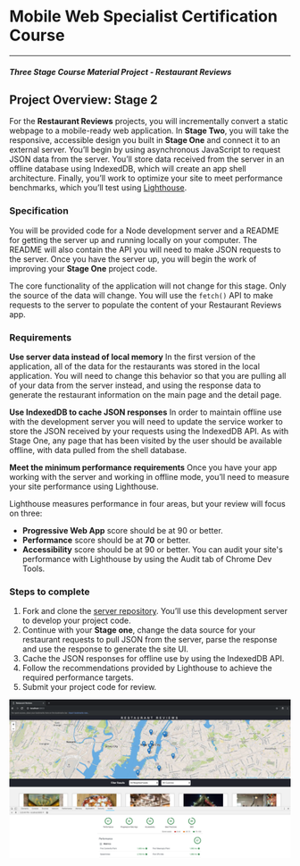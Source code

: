 # Mobile Web Specialist Certification Course
---
#### _Three Stage Course Material Project - Restaurant Reviews_

## Project Overview: Stage 2

For the **Restaurant Reviews** projects, you will incrementally convert a static webpage to a mobile-ready web application. In **Stage Two**, you will take the responsive, accessible design you built in **Stage One** and connect it to an external server. You’ll begin by using asynchronous JavaScript to request JSON data from the server. You’ll store data received from the server in an offline database using IndexedDB, which will create an app shell architecture. Finally, you’ll work to optimize your site to meet performance benchmarks, which you’ll test using [Lighthouse](https://developers.google.com/web/tools/lighthouse/).

### Specification
You will be provided code for a Node development server and a README for getting the server up and running locally on your computer. The README will also contain the API you will need to make JSON requests to the server. Once you have the server up, you will begin the work of improving your **Stage One** project code.

The core functionality of the application will not change for this stage. Only the source of the data will change. You will use the `fetch()` API to make requests to the server to populate the content of your Restaurant Reviews app.

### Requirements
**Use server data instead of local memory**
In the first version of the application, all of the data for the restaurants was stored in the local application. You will need to change this behavior so that you are pulling all of your data from the server instead, and using the response data to generate the restaurant information on the main page and the detail page.

**Use IndexedDB to cache JSON responses**
In order to maintain offline use with the development server you will need to update the service worker to store the JSON received by your requests using the IndexedDB API. As with Stage One, any page that has been visited by the user should be available offline, with data pulled from the shell database.

**Meet the minimum performance requirements**
Once you have your app working with the server and working in offline mode, you’ll need to measure your site performance using Lighthouse.

Lighthouse measures performance in four areas, but your review will focus on three:

- **Progressive Web App** score should be at 90 or better.
- **Performance** score should be at **70** or better.
- **Accessibility** score should be at 90 or better.
You can audit your site's performance with Lighthouse by using the Audit tab of Chrome Dev Tools.

### Steps to complete
1. Fork and clone the [server repository](https://github.com/udacity/mws-restaurant-stage-2). You’ll use this development server to develop your project code.
2. Continue with your **Stage one**, change the data source for your restaurant requests to pull JSON from the server, parse the response and use the response to generate the site UI.
3. Cache the JSON responses for offline use by using the IndexedDB API.
4. Follow the recommendations provided by Lighthouse to achieve the required performance targets.
5. Submit your project code for review.

![Lighthouse Audit Scores](./audit_scores.png)

